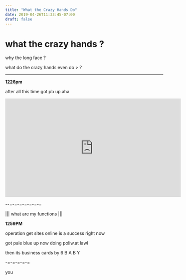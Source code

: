 ```yaml
---
title: "What the Crazy Hands Do"
date: 2019-04-26T11:33:45-07:00
draft: false
---
```



# what the crazy hands ?


why the long face ?

what do the crazy hands even do > ?

___


**1226pm**

after all this time got pb up aha

<iframe width="560" height="315" src="https://www.youtube.com/embed/nppKPgdc_u0" frameborder="0" allow="accelerometer; autoplay; encrypted-media; gyroscope; picture-in-picture" allowfullscreen></iframe>


--=-=-=-=-=-=-=


||| what are my functions |||



**1259PM**

operation get sites online is a success right now

got pale blue up now doing poliw.at lawl

then its business cards by 6 B A B Y

-=-=-=-=-=

you
